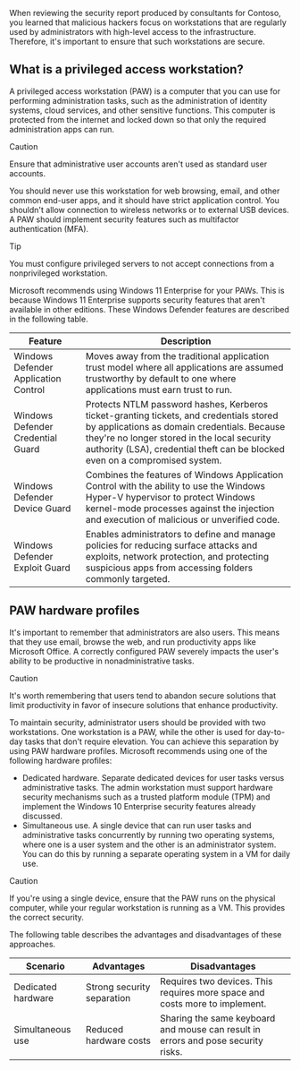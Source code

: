 When reviewing the security report produced by consultants for Contoso, you learned that malicious hackers focus on workstations that are regularly used by administrators with high-level access to the infrastructure. Therefore, it's important to ensure that such workstations are secure.

## What is a privileged access workstation?

A privileged access workstation (PAW) is a computer that you can use for performing administration tasks, such as the administration of identity systems, cloud services, and other sensitive functions. This computer is protected from the internet and locked down so that only the required administration apps can run.

>[!CAUTION]
> Ensure that administrative user accounts aren't used as standard user accounts.

You should never use this workstation for web browsing, email, and other common end-user apps, and it should have strict application control. You shouldn't allow connection to wireless networks or to external USB devices. A PAW should implement security features such as multifactor authentication (MFA).

> [!TIP]
> You must configure privileged servers to not accept connections from a nonprivileged workstation.

Microsoft recommends using Windows 11 Enterprise for your PAWs. This is because Windows 11 Enterprise supports security features that aren't available in other editions. These Windows Defender features are described in the following table.

|Feature|Description|
|----------------|-----------|
|Windows Defender Application Control|Moves away from the traditional application trust model where all applications are assumed trustworthy by default to one where applications must earn trust to run.|
|Windows Defender Credential Guard|Protects NTLM password hashes, Kerberos ticket-granting tickets, and credentials stored by applications as domain credentials. Because they're no longer stored in the local security authority (LSA), credential theft can be blocked even on a compromised system.|
|Windows Defender Device Guard|Combines the features of Windows Application Control with the ability to use the Windows Hyper-V hypervisor to protect Windows kernel-mode processes against the injection and execution of malicious or unverified code.|
|Windows Defender Exploit Guard| Enables administrators to define and manage policies for reducing surface attacks and exploits, network protection, and protecting suspicious apps from accessing folders commonly targeted.|

## PAW hardware profiles

It's important to remember that administrators are also users. This means that they use email, browse the web, and run productivity apps like Microsoft Office. A correctly configured PAW severely impacts the user's ability to be productive in nonadministrative tasks.

> [!CAUTION]
> It's worth remembering that users tend to abandon secure solutions that limit productivity in favor of insecure solutions that enhance productivity.

To maintain security, administrator users should be provided with two workstations. One workstation is a PAW, while the other is used for day-to-day tasks that don't require elevation. You can achieve this separation by using PAW hardware profiles. Microsoft recommends using one of the following hardware profiles:

- Dedicated hardware. Separate dedicated devices for user tasks versus administrative tasks. The admin workstation must support hardware security mechanisms such as a trusted platform module (TPM) and implement the Windows 10 Enterprise security features already discussed.
- Simultaneous use. A single device that can run user tasks and administrative tasks concurrently by running two operating systems, where one is a user system and the other is an administrator system. You can do this by running a separate operating system in a VM for daily use.

> [!CAUTION]
> If you're using a single device, ensure that the PAW runs on the physical computer, while your regular workstation is running as a VM. This provides the correct security.

The following table describes the advantages and disadvantages of these approaches.

|Scenario|Advantages|Disadvantages|
|------------------|--------------------------|------------------------------------------------------------|
|Dedicated hardware|Strong security separation|Requires two devices. This requires more space and costs more to implement.|
|Simultaneous use|Reduced hardware costs|Sharing the same keyboard and mouse can result in errors and pose security risks.|
